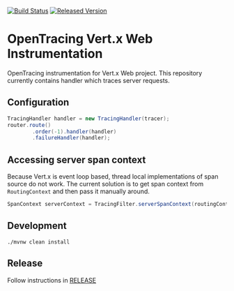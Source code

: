 [![Build Status][ci-img]][ci] [![Released Version][maven-img]][maven]

# OpenTracing Vert.x Web Instrumentation
OpenTracing instrumentation for Vert.x Web project. This repository currently contains
handler which traces server requests.

## Configuration
```java
TracingHandler handler = new TracingHandler(tracer);
router.route()
        .order(-1).handler(handler)
        .failureHandler(handler);

```

## Accessing server span context
Because Vert.x is event loop based, thread local implementations of span source do not work.
The current solution is to get span context from `RoutingContext` and then pass it manually around.
```java
SpanContext serverContext = TracingFilter.serverSpanContext(routingContext);
```

## Development
```shell
./mvnw clean install
```

## Release
Follow instructions in [RELEASE](RELEASE.md)

   [ci-img]: https://travis-ci.org/opentracing-contrib/java-vertx-web.svg?branch=master
   [ci]: https://travis-ci.org/opentracing-contrib/java-vertx-web
   [maven-img]: https://img.shields.io/maven-central/v/io.opentracing.contrib/opentracing-vertx-web.svg?maxAge=2592000
   [maven]: http://search.maven.org/#search%7Cga%7C1%7Copentracing-vertx-web

